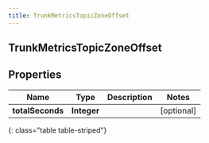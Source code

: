 ```yaml
---
title: TrunkMetricsTopicZoneOffset
---
```

## TrunkMetricsTopicZoneOffset


## Properties

| Name | Type | Description | Notes |
| ------------ | ------------- | ------------- | ------------- |
| **totalSeconds** | <!----><!---->**Integer**<!----> |  |  [optional] |
{: class="table table-striped"}




